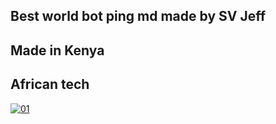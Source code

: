 ## Best world bot ping md made by SV Jeff



## Made in Kenya



## African tech



  <a href="https://ibb.co/N6NMDtn"><img src="https://telegra.ph/file/7b83d944b5b1459585b72.jpg" alt="01" border="0" /></a>                     
